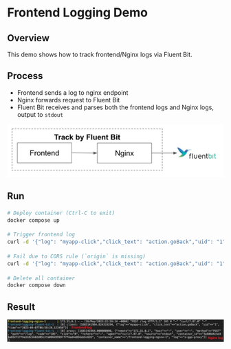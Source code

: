 # Frontend Logging Demo

## Overview
This demo shows how to track frontend/Nginx logs via Fluent Bit.

## Process
- Frontend sends a log to nginx endpoint
- Nginx forwards request to Fluent Bit
- Fluent Bit receives and parses both the frontend logs and Nginx logs, output to `stdout`

<img src="../imgs/FrontendLoggingDemoOverview.jpg" width="600"/>

## Run

```sh
# Deploy container (Ctrl-C to exit)
docker compose up

# Trigger frontend log
curl -d '{"log": "myapp-click","click_text": "action.goBack","uid": "1", "time": "2023-04-07T06:58:28.123456"}' -XPOST -H "content-type: application/json" -H "origin: www.myapp.com" http://localhost/log

# Fail due to CORS rule (`origin` is missing)
curl -d '{"log": "myapp-click","click_text": "action.goBack","uid": "1", "time": "2023-04-07T06:58:28.123456"}' -XPOST -H "content-type: application/json" http://localhost/log

# Delete all container
docker compose down
```

## Result

<img src="../imgs/FrontendLoggingResult.jpg" width="700"/>